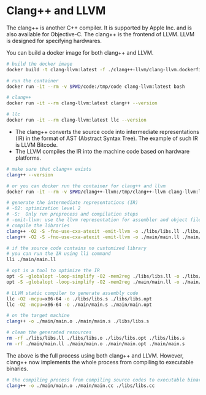 # Clang++ and LLVM

The clang++ is another C++ compiler. It is supported by Apple Inc. and is also available for Objective-C. The clang++ is the frontend of LLVM. LLVM is designed for specifying hardwares.

You can build a docker image for both clang++ and LLVM.

```sh
# build the docker image
docker build -t clang-llvm:latest -f ./clang++-llvm/clang-llvm.dockerfile .

# run the container
docker run -it --rm -v $PWD/code:/tmp/code clang-llvm:latest bash

# clang++
docker run -it --rm clang-llvm:latest clang++ --version

# llc
docker run -it --rm clang-llvm:latest llc --version 
```

* The clang++ converts the source code into intermediate representations (IR) in the format of AST (Abstract Syntax Tree). The example of such IR is LLVM Bitcode.
* The LLVM compiles the IR into the machine code based on hardware platforms.

```sh
# make sure that clang++ exists
clang++ --version

# or you can docker run the container for clang++ and llvm
docker run -it --rm -v $PWD/clang++-llvm:/tmp/clang++-llvm clang-llvm:latest bash

# generate the intermediate representations (IR)
# -O2: optimization level 2
# -S:  Only run preprocess and compilation steps
# -emit-llvm: use the llvm representation for assembler and object files
# compile the libraries
clang++ -O2 -S -fno-use-cxa-atexit -emit-llvm -o ./libs/libs.ll ./libs/libs.cc
clang++ -O2 -S -fno-use-cxa-atexit -emit-llvm -o ./main/main.ll ./main/main.cc

# if the source code contains no customized library
# you can run the IR using lli command
lli ./main/main.ll

# opt is a tool to optimize the IR
opt -S -globalopt -loop-simplify -O2 -mem2reg ./libs/libs.ll -o ./libs/libs.opt
opt -S -globalopt -loop-simplify -O2 -mem2reg ./main/main.ll -o ./main/main.opt

# LLVM static compiler to generate assembly code
llc -O2 -mcpu=x86-64 -o ./libs/libs.s ./libs/libs.opt
llc -O2 -mcpu=x86-64 -o ./main/main.s ./main/main.opt

# on the target machine
clang++ -o ./main/main.o ./main/main.s ./libs/libs.s

# clean the generated resources
rm -rf ./libs/libs.ll ./libs/libs.o ./libs/libs.opt ./libs/libs.s
rm -rf ./main/main.ll ./main/main.o ./main/main.opt ./main/main.s
```

The above is the full process using both clang++ and LLVM. However, clang++ now implements the whole process from compiling to executable binaries.

```sh
# the compiling process from compiling source codes to executable binaries
clang++ -o ./main/main.o ./main/main.cc ./libs/libs.cc
```

